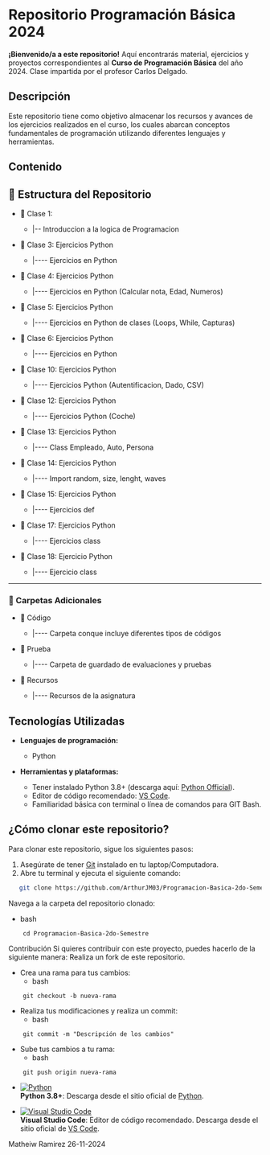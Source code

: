 # Repositorio Programación Básica 2024  

**¡Bienvenido/a a este repositorio!** Aquí encontrarás material, ejercicios y proyectos correspondientes al **Curso de Programación Básica** del año 2024. Clase impartida por el profesor Carlos Delgado.

## Descripción  

Este repositorio tiene como objetivo almacenar los recursos y avances de los ejercicios realizados en el curso, los cuales abarcan conceptos fundamentales de programación utilizando diferentes lenguajes y herramientas.  

## Contenido  

## 📂 Estructura del Repositorio

- 📂 Clase 1:  
  - |-- Introduccion a la logica de Programacion

- 📂 Clase 3: Ejercicios Python  
  - |---- Ejercicios en Python

- 📂 Clase 4: Ejercicios Python  
  - |---- Ejercicios en Python (Calcular nota, Edad, Numeros)

- 📂 Clase 5: Ejercicios Python  
  - |---- Ejercicios en Python de clases (Loops, While, Capturas)

- 📂 Clase 6: Ejercicios Python  
  - |---- Ejercicios en Python

- 📂 Clase 10: Ejercicios Python  
  - |---- Ejercicios Python (Autentificacion, Dado, CSV)

- 📂 Clase 12: Ejercicios Python  
  - |---- Ejercicios Python (Coche)

- 📂 Clase 13: Ejercicios Python
  - |---- Class Empleado, Auto, Persona
  
- 📂 Clase 14: Ejercicios Python
  - |---- Import random, size, lenght, waves

- 📂 Clase 15: Ejercicios Python
  - |---- Ejercicios def
  
- 📂 Clase 17: Ejercicios Python
  - |---- Ejercicios class

- 📂 Clase 18: Ejercicio Python
  - |---- Ejercicio class

---
### 📂 Carpetas Adicionales

- 📂 Código  
  - |---- Carpeta conque incluye diferentes tipos de códigos

- 📂 Prueba  
  - |---- Carpeta de guardado de evaluaciones y pruebas

- 📂 Recursos  
  - |---- Recursos de la asignatura

## Tecnologías Utilizadas 

- **Lenguajes de programación:**  
  - Python

- **Herramientas y plataformas:**  
  - Tener instalado Python 3.8+ (descarga aquí: [Python Official](https://www.python.org/downloads/)).  
  - Editor de código recomendado: [VS Code](https://code.visualstudio.com/).  
  - Familiaridad básica con terminal o línea de comandos para GIT Bash.

## ¿Cómo clonar este repositorio?

Para clonar este repositorio, sigue los siguientes pasos:  

1. Asegúrate de tener [Git](https://git-scm.com/) instalado en tu laptop/Computadora.  
2. Abre tu terminal y ejecuta el siguiente comando:  

```bash
   git clone https://github.com/ArthurJM03/Programacion-Basica-2do-Semestre.git
```
Navega a la carpeta del repositorio clonado:
- bash
```
    cd Programacion-Basica-2do-Semestre
```

Contribución
Si quieres contribuir con este proyecto, puedes hacerlo de la siguiente manera:
Realiza un fork de este repositorio.

 - Crea una rama para tus cambios:
    - bash
```
    git checkout -b nueva-rama
```
- Realiza tus modificaciones y realiza un commit:
    - bash
```
    git commit -m "Descripción de los cambios"
```
- Sube tus cambios a tu rama:
    - bash
```
    git push origin nueva-rama
```

- [![Python](https://www.python.org/static/community_logos/python-logo-master-v3-TM.png)](https://www.python.org/)  
  **Python 3.8+**: Descarga desde el sitio oficial de [Python](https://www.python.org/downloads/).  

- [![Visual Studio Code](https://code.visualstudio.com/assets/favicon.ico)](https://code.visualstudio.com/)  
  **Visual Studio Code**: Editor de código recomendado. Descarga desde el sitio oficial de [VS Code](https://code.visualstudio.com/).  


Matheiw Ramirez
26-11-2024